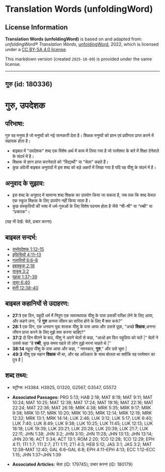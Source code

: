 # Translation Words (unfoldingWord)

## License Information

**Translation Words (unfoldingWord)** is based on and adapted from: _unfoldingWord® Translation Words_, [unfoldingWord](https://unfoldingword.org/utw), 2022, which is licensed under a [CC BY-SA 4.0 license](https://creativecommons.org/licenses/by-sa/4.0/legalcode.en).

This markdown version (created `2025-10-09`) is provided under the same license.



--------------------------------

## गुरु (id: 180336)

गुरु, उपदेशक
============

परिभाषा:
--------

गुरु वह मनुष्य है जो मनुष्यों को नई जानकारी देता है। शिक्षक मनुष्यों को ज्ञान एवं प्रवीणता प्राप्त करने में सहायक होता है।

* बाइबल में "उपदेशक" शब्द एक विशेष अर्थ में काम में लिया गया है जो परमेश्वर के बारे में शिक्षा देनेवाले के संदर्भ में है।
* शिक्षक से ज्ञान प्राप्त करनेवाले को “विद्यार्थी” या “चेला” कहते हैं।
* कुछ अंग्रेजी बाइबल अनुवादों में इस शब्द को बड़े अक्षरों में लिखा गया है यदि वह यीशु के संदर्भ में है।

अनुवाद के सुझाव:
----------------

* इस शब्द के अनुवाद में सामान्य शब्द शिक्षक का उपयोग किया जा सकता है, जब तक कि शब्द केवल एक स्कूल शिक्षक के लिए उपयोग नहीं किया जाता है।
* कुछ संस्कृतियों की भाषा में धर्म\-गुरूओं के लिए विशेष पदनाम होता है जैसे “श्री\-श्री” या “रब्बी” या “प्रचारक”।

(यह भी देखें: चेले, प्रचार करना)

बाइबल सन्दर्भ:
--------------

* [सभोपदेशक 1:12–15](https://ref.ly/Eccl1:12-Eccl1:15)
* [इफिसियों 4:11–13](https://ref.ly/Eph4:11-Eph4:13)
* [गलातियों 6:6–8](https://ref.ly/Gal6:6-Gal6:8)
* [हबक्कूक 2:18](https://ref.ly/Hab2:18)
* [याकूब 3:2](https://ref.ly/Jas3:2)
* [यूहन्ना 1:37–39](https://ref.ly/John1:37-John1:39)
* [लूका 6:40](https://ref.ly/Luke6:40)
* [मत्ती 12:38–40](https://ref.ly/Matt12:38-Matt12:40)

बाइबल कहानियों से उदाहरण:
-------------------------

* **27:1** एक दिन, यहूदी धर्म में निपुण एक व्यवस्थापक यीशु के पास उसकी परीक्षा लेने के लिए आया, और कहने लगा, “हे **गुरु** अनन्त जीवन का वारिस होने के लिए मैं क्या करूं?”
* **28:1** एक दिन, एक धनवान युवा शासक यीशु के पास आया और उससे पूछा, "अच्छे **शिक्षक**,अनन्त जीवन प्राप्त करने के लिए मुझे क्या करना चाहिए?"
* **37:2** दो दिन बीतने के बाद, यीशु ने अपने चेलों से कहा, “आओ हम फिर यहूदिया को चलें \|” चेलों ने उससे कहा “हे **रब्बी**, कुछ समय पहले तो लोग तुझे मरना चाहते थे \|”
* **38:14** यहूदा यीशु के पास आया और कहा, “ नमस्कार, **गुरु**,” और उसे चूमा \|
* **49:3** यीशु एक महान **शिक्षक** भी था, और वह अधिकार के साथ बोलता था क्योंकि वह परमेश्वर का पुत्र है \|

शब्द तथ्य:
----------

* स्ट्रोंग्स: H3384\. H3925, G1320, G2567, G3547, G5572

* **Associated Passages:** PRO 5:13; HAB 2:18; MAT 8:19; MAT 9:11; MAT 10:24; MAT 10:25; MAT 12:38; MAT 17:24; MAT 19:16; MAT 22:16; MAT 22:24; MAT 22:36; MAT 26:18; MRK 4:38; MRK 5:35; MRK 9:17; MRK 9:38; MRK 10:17; MRK 10:20; MRK 10:35; MRK 12:14; MRK 12:19; MRK 12:32; MRK 13:1; MRK 14:14; LUK 2:46; LUK 3:12; LUK 5:17; LUK 6:40; LUK 7:40; LUK 8:49; LUK 9:38; LUK 10:25; LUK 11:45; LUK 12:13; LUK 18:18; LUK 19:39; LUK 20:21; LUK 20:28; LUK 20:39; LUK 21:7; LUK 22:11; JHN 1:38; JHN 3:2; JHN 3:10; JHN 11:28; JHN 13:13; JHN 13:14; JHN 20:16; ACT 5:34; ACT 13:1; ROM 2:20; 1CO 12:28; 1CO 12:29; EPH 4:11; 1TI 1:7; 1TI 2:7; 2TI 1:11; 2TI 4:3; HEB 5:12; JAS 3:1; JAS 3:2; MAT 12:38–MAT 12:40; GAL 6:6–GAL 6:8; EPH 4:11–EPH 4:13; ECC 1:12–ECC 1:15; JHN 1:37–JHN 1:39
* **Associated Articles:** चेला (ID: 179745); प्रचार करना (ID: 180179)

